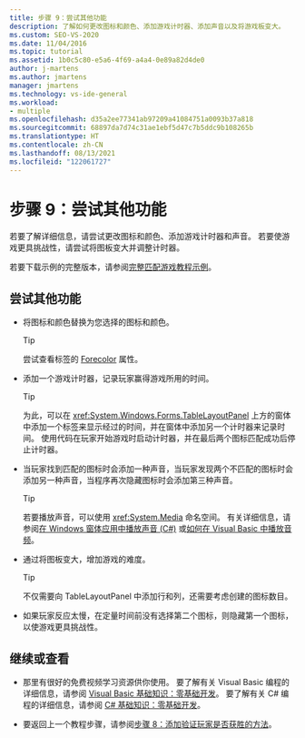 ```yaml
---
title: 步骤 9：尝试其他功能
description: 了解如何更改图标和颜色、添加游戏计时器、添加声音以及将游戏板变大。
ms.custom: SEO-VS-2020
ms.date: 11/04/2016
ms.topic: tutorial
ms.assetid: 1b0c5c80-e5a6-4f69-a4a4-0e89a82d4de0
author: j-martens
ms.author: jmartens
manager: jmartens
ms.technology: vs-ide-general
ms.workload:
- multiple
ms.openlocfilehash: d35a2ee77341ab97209a41084751a0093b37a818
ms.sourcegitcommit: 68897da7d74c31ae1ebf5d47c7b5ddc9b108265b
ms.translationtype: HT
ms.contentlocale: zh-CN
ms.lasthandoff: 08/13/2021
ms.locfileid: "122061727"
---
```

# <a name="step-9-try-other-features"></a>步骤 9：尝试其他功能
若要了解详细信息，请尝试更改图标和颜色、添加游戏计时器和声音。 若要使游戏更具挑战性，请尝试将图板变大并调整计时器。

若要下载示例的完整版本，请参阅[完整匹配游戏教程示例](https://code.msdn.microsoft.com/Complete-Matching-Game-4cffddba)。

## <a name="to-try-other-features"></a>尝试其他功能

- 将图标和颜色替换为您选择的图标和颜色。

    > [!TIP]
    > 尝试查看标签的 [Forecolor](<xref:System.Windows.Forms.Control.ForeColor%2A>) 属性。

- 添加一个游戏计时器，记录玩家赢得游戏所用的时间。

    > [!TIP]
    > 为此，可以在 <xref:System.Windows.Forms.TableLayoutPanel> 上方的窗体中添加一个标签来显示经过的时间，并在窗体中添加另一个计时器来记录时间。 使用代码在玩家开始游戏时启动计时器，并在最后两个图标匹配成功后停止计时器。

- 当玩家找到匹配的图标时会添加一种声音，当玩家发现两个不匹配的图标时会添加另一种声音，当程序再次隐藏图标时会添加第三种声音。

    > [!TIP]
    > 若要播放声音，可以使用 <xref:System.Media> 命名空间。 有关详细信息，请参阅[在 Windows 窗体应用中播放声音 (C#)](https://www.youtube.com/watch?v=qOh4ooHg1UU&feature=youtu.be) 或[如何在 Visual Basic 中播放音频](https://www.youtube.com/watch?v=-4oPDeQrtMs&feature=youtu.be)。

- 通过将图板变大，增加游戏的难度。

    > [!TIP]
    > 不仅需要向 TableLayoutPanel 中添加行和列，还需要考虑创建的图标数目。

- 如果玩家反应太慢，在定量时间前没有选择第二个图标，则隐藏第一个图标，以使游戏更具挑战性。

## <a name="to-continue-or-review"></a>继续或查看

- 那里有很好的免费视频学习资源供你使用。 要了解有关 Visual Basic 编程的详细信息，请参阅 [Visual Basic 基础知识：零基础开发](https://channel9.msdn.com/Series/Visual-Basic-Development-for-Absolute-Beginners)。 要了解有关 C# 编程的详细信息，请参阅 [C# 基础知识：零基础开发](https://channel9.msdn.com/Series/C-Sharp-Fundamentals-Development-for-Absolute-Beginners)。

- 要返回上一个教程步骤，请参阅[步骤 8：添加验证玩家是否获胜的方法](../ide/step-8-add-a-method-to-verify-whether-the-player-won.md)。

